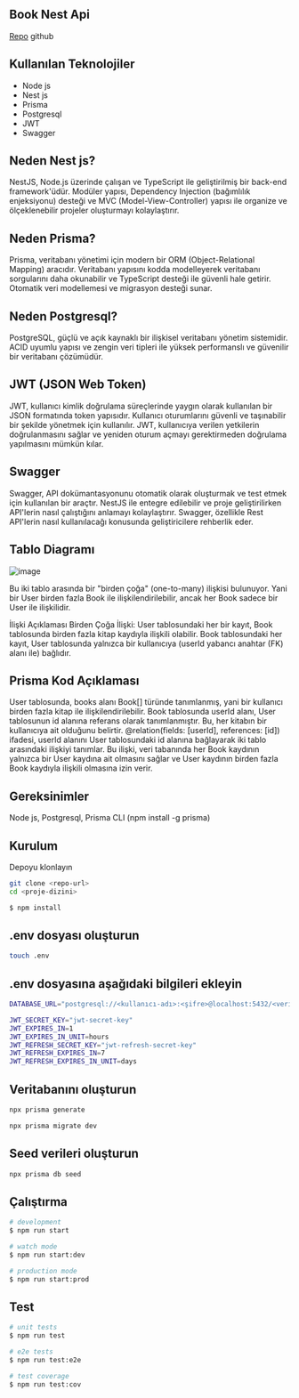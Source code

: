 

## Book Nest Api

[Repo](https://github.com/inheritance10/book-nest-api) 
github

## Kullanılan Teknolojiler
- Node js
- Nest js
- Prisma
- Postgresql
- JWT
- Swagger

## Neden Nest js?
NestJS, Node.js üzerinde çalışan ve TypeScript ile geliştirilmiş bir back-end framework'üdür. Modüler yapısı, Dependency Injection (bağımlılık enjeksiyonu) desteği ve MVC (Model-View-Controller) yapısı ile organize ve ölçeklenebilir projeler oluşturmayı kolaylaştırır.


## Neden Prisma?
Prisma, veritabanı yönetimi için modern bir ORM (Object-Relational Mapping) aracıdır. Veritabanı yapısını kodda modelleyerek veritabanı sorgularını daha okunabilir ve TypeScript desteği ile güvenli hale getirir. Otomatik veri modellemesi ve migrasyon desteği sunar.

## Neden Postgresql?
PostgreSQL, güçlü ve açık kaynaklı bir ilişkisel veritabanı yönetim sistemidir. ACID uyumlu yapısı ve zengin veri tipleri ile yüksek performanslı ve güvenilir bir veritabanı çözümüdür.

## JWT (JSON Web Token)
JWT, kullanıcı kimlik doğrulama süreçlerinde yaygın olarak kullanılan bir JSON formatında token yapısıdır. Kullanıcı oturumlarını güvenli ve taşınabilir bir şekilde yönetmek için kullanılır. JWT, kullanıcıya verilen yetkilerin doğrulanmasını sağlar ve yeniden oturum açmayı gerektirmeden doğrulama yapılmasını mümkün kılar.

## Swagger
Swagger, API dokümantasyonunu otomatik olarak oluşturmak ve test etmek için kullanılan bir araçtır. NestJS ile entegre edilebilir ve proje geliştirilirken API'lerin nasıl çalıştığını anlamayı kolaylaştırır. Swagger, özellikle Rest API'lerin nasıl kullanılacağı konusunda geliştiricilere rehberlik eder.

## Tablo Diagramı

![image](https://github.com/user-attachments/assets/a368cb79-a0e4-438e-a7d8-b0ce0fc00d73)

Bu iki tablo arasında bir "birden çoğa" (one-to-many) ilişkisi bulunuyor. Yani bir User birden fazla Book ile ilişkilendirilebilir, ancak her Book sadece bir User ile ilişkilidir.

İlişki Açıklaması
Birden Çoğa İlişki:
User tablosundaki her bir kayıt, Book tablosunda birden fazla kitap kaydıyla ilişkili olabilir.
Book tablosundaki her kayıt, User tablosunda yalnızca bir kullanıcıya (userId yabancı anahtar (FK) alanı ile) bağlıdır.

## Prisma Kod Açıklaması
User tablosunda, books alanı Book[] türünde tanımlanmış, yani bir kullanıcı birden fazla kitap ile ilişkilendirilebilir.
Book tablosunda userId alanı, User tablosunun id alanına referans olarak tanımlanmıştır. Bu, her kitabın bir kullanıcıya ait olduğunu belirtir.
@relation(fields: [userId], references: [id]) ifadesi, userId alanını User tablosundaki id alanına bağlayarak iki tablo arasındaki ilişkiyi tanımlar.
Bu ilişki, veri tabanında her Book kaydının yalnızca bir User kaydına ait olmasını sağlar ve User kaydının birden fazla Book kaydıyla ilişkili olmasına izin verir.



## Gereksinimler
Node js,
Postgresql,
Prisma CLI (npm install -g prisma)

## Kurulum
Depoyu klonlayın
```bash
git clone <repo-url>
cd <proje-dizini>
```

```bash
$ npm install
```

## .env dosyası oluşturun
```bash
touch .env
```

## .env dosyasına aşağıdaki bilgileri ekleyin
```bash
DATABASE_URL="postgresql://<kullanıcı-adı>:<şifre>@localhost:5432/<veritabanı-adı>?schema=public"

JWT_SECRET_KEY="jwt-secret-key"
JWT_EXPIRES_IN=1
JWT_EXPIRES_IN_UNIT=hours
JWT_REFRESH_SECRET_KEY="jwt-refresh-secret-key"
JWT_REFRESH_EXPIRES_IN=7
JWT_REFRESH_EXPIRES_IN_UNIT=days
```

## Veritabanını oluşturun
```bash
npx prisma generate

npx prisma migrate dev

```

## Seed verileri oluşturun
```bash
npx prisma db seed
```

## Çalıştırma

```bash
# development
$ npm run start

# watch mode
$ npm run start:dev

# production mode
$ npm run start:prod
```

## Test

```bash
# unit tests
$ npm run test

# e2e tests
$ npm run test:e2e

# test coverage
$ npm run test:cov
```





